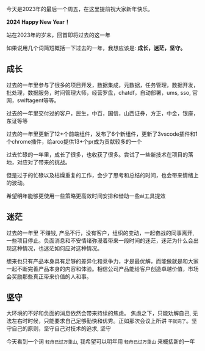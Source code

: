 


今天是2023年的最后一个周五，在这里提前祝大家新年快乐。

**2024 Happy New Year！**

站在2023年的岁末，回首即将过去的这一年

如果说用几个词简短概括一下过去的一年，我想应该是: **成长，迷茫，坚守。**

## 成长

过去的一年里参与了很多的项目开发，数据集成，元数据，任务管理，数据开发，批处理，数据服务，时间管理大师，经营罗盘，chatdf，自动部署，ums, sso, 官网，swiftagent等等。

过去的一年里交付过的客户，民生，中百，国信，山西证券，方正，中金，银座，东证等等

过去的一年里更新了12+个前端组件，发布了6个新组件，更新了3vscode插件和1个chrome插件，给arco提供13+个pr成为贡献较多的一个

过去忙碌的一年里，成长了很多，也收获了很多。尝试了一些新技术在项目的落地，对应对了带来的挑战。

但是过于的忙碌以及枯燥重复的工作，会少了思考和总结的时间，也会带来情绪上的波动。

希望明年能够更使用一些策略更高效时间安排和借助一些ai工具提效

## 迷茫

过去的一年里 不赚钱,  产品不行，没有客户，组织的变动，一起奋战的同事离开, 一些项目停止。负面消息和不安情绪弥漫着带来一段时间的迷茫，迷茫为什么会出现这种情况，也迷茫如何应对这种情况。

想来也只有产品本身具有足够的差异化和竞争力，才是最优解，而能做就是和大家一起不断完善产品本身的内容和体验。相信公司产品能给客户创造卓越价值，市场会奖励那些真正带来价值的人和事。

## 坚守

大环境的不好和负面的消息依然会带来持续的焦虑。
焦虑之下，只能劝解自己, 无法左右时时候，只能要求自己足够勤快和优秀。正如那次会议上所讲 `干就完了`。坚守自己的原则，坚守自己对技术的追求, 坚守


今天看到一个词 `轻舟已过万重山`, 我希望可以明年用 `轻舟已过万重山` 来概括新的一年


